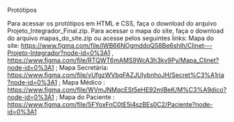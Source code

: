 Protótipos

Para acessar os protótipos em HTML e CSS, faça o download do arquivo Projeto_Integrador_Final.zip. Para acessar o mapa do site, faça o download do arquivo mapas_do_site.zip ou acesse pelos seguintes links:
Mapa do site: 
https://www.figma.com/file/lWB66NOgmddoQ58Be6shlh/Clinet---Projeto-Integrador?node-id=0%3A1 ,
https://www.figma.com/file/RTQWT6mAMS9WcA3h3kv9Py/Mapa_Clinet?node-id=0%3A1 ;
Mapa Secretária: https://www.figma.com/file/vUfgzWVbqFAZJUlybnhoJH/Secret%C3%A1ria?node-id=0%3A1 ;
Mapa Médico : https://www.figma.com/file/WVmJNMqcESt5eHE92mlBeK/M%C3%A9dico?node-id=0%3A1 ;
Mapa do Paciente : https://www.figma.com/file/5FYoxFnC0tE5i4szBEs0C2/Paciente?node-id=0%3A1
